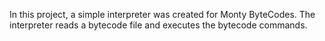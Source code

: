 In this project, a simple interpreter was created for Monty ByteCodes. The interpreter reads a bytecode file and executes the bytecode commands.
